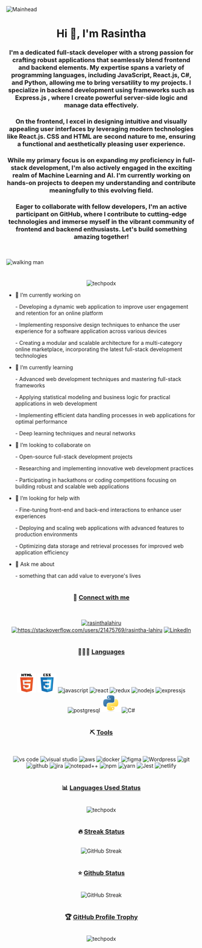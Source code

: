 ![Mainhead](https://imgur.com/ekeh3cF.gif)

<h1 align="center">Hi 👋, I'm Rasintha</h1>

<h3 align="center">I'm a dedicated full-stack developer with a strong passion for crafting robust applications that seamlessly blend frontend and backend elements. My expertise spans a variety of programming languages, including JavaScript, React.js, C#, and Python, allowing me to bring versatility to my projects. I specialize in backend development using frameworks such as Express.js , where I create powerful server-side logic and manage data effectively.</h3>

<h3 align="center">On the frontend, I excel in designing intuitive and visually appealing user interfaces by leveraging modern technologies like React.js. CSS and HTML are second nature to me, ensuring a functional and aesthetically pleasing user experience.</h3>

<h3 align="center">While my primary focus is on expanding my proficiency in full-stack development, I'm also actively engaged in the exciting realm of Machine Learning and AI. I'm currently working on hands-on projects to deepen my understanding and contribute meaningfully to this evolving field.</h3>

<h3 align="center">Eager to collaborate with fellow developers, I'm an active participant on GitHub, where I contribute to cutting-edge technologies and immerse myself in the vibrant community of frontend and backend enthusiasts. Let's build something amazing together!</h3><br/>

<p align="left">
  <img src="https://github.com/TechPodx/Style-Repo/blob/1cf22f6ff54f86e0dd141ac4c3852c572beee1ba/Gif/UserInterface-ezgif.com-crop.gif" align="center" width="800" height="624" alt="walking man">
</p>

#

<p align="center"> <img src="https://komarev.com/ghpvc/?username=techpodx&label=Profile%20views&color=0e75b6&style=flat" alt="techpodx" /> </p>


- 🔭 I’m currently working on 
      <p>- Developing a dynamic web application to improve user engagement and retention for an online platform</p>
      <p>- Implementing responsive design techniques to enhance the user experience for a software application across various devices</p>
      <p>- Creating a modular and scalable architecture for a multi-category online marketplace, incorporating the latest full-stack development technologies</p>

- 🌱 I’m currently learning 
      <p>- Advanced web development techniques and mastering full-stack frameworks</p>
      <p>- Applying statistical modeling and business logic for practical applications in web development</p>
      <p>- Implementing efficient data handling processes in web applications for optimal performance</p>
      <p>- Deep learning techniques and neural networks</p>

- 👯 I’m looking to collaborate on 
      <p>- Open-source full-stack development projects</p>
      <p>- Researching and implementing innovative web development practices</p>
      <p>- Participating in hackathons or coding competitions focusing on building robust and scalable web applications</p>

- 🤝 I’m looking for help with 
      <p>- Fine-tuning front-end and back-end interactions to enhance user experiences</p>
      <p>- Deploying and scaling web applications with advanced features to production environments</p>
      <p>- Optimizing data storage and retrieval processes for improved web application efficiency</p>

- 💬 Ask me about 
      <p>- something that can add value to everyone's lives</p>

#

<h3 align="center">🔗 <ins>Connect with me</ins></h3><br/>

<p align="center"> 
  <a href="https://twitter.com/rasinthalahiru" target="_blank"><img align="center" src="https://raw.githubusercontent.com/rahuldkjain/github-profile-readme-generator/master/src/images/icons/Social/twitter.svg" alt="rasinthalahiru" height="50" width="50" /></a>
  <a href="https://stackoverflow.com/users/https://stackoverflow.com/users/21475769/rasintha-lahiru" target="_blank"><img align="center" src="https://raw.githubusercontent.com/rahuldkjain/github-profile-readme-generator/master/src/images/icons/Social/stack-overflow.svg" alt="https://stackoverflow.com/users/21475769/rasintha-lahiru" height="50" width="50" /></a>
  <a href="https://www.linkedin.com/in/rasintha-lahiru/" target="_blank"><img align="center" src="https://github.com/TechPodx/Style-Repo/blob/5b4f20aaf3e73a96fa84964c0d204c5c0f0893cb/Images/LinkedIn.png" alt="LinkedIn" height="50" width="50" /></a>
</p>

#

<h3 align="center">👨🏽‍💻 <ins>Languages</ins></h3><br/>

<p align="center"> 
      <img src="https://raw.githubusercontent.com/devicons/devicon/master/icons/html5/html5-original-wordmark.svg" alt="html5" width="50" height="50"/> 
      <img src="https://raw.githubusercontent.com/devicons/devicon/master/icons/css3/css3-original-wordmark.svg" alt="css3" width="50" height="50"/> 
      <img src="https://github.com/TechPodx/Style-Repo/blob/051125a234a38ab8a7b838abd2e7813d8dfb7748/Images/JS.png" alt="javascript" width="50" height="50"/>
      <img src="https://github.com/TechPodx/Style-Repo/blob/fbb2323edea5d7fb97109aeebc56663750c9289c/Images/react.png" alt="react" width="50" height="50"/>
      <img src="https://github.com/TechPodx/Style-Repo/blob/fbb2323edea5d7fb97109aeebc56663750c9289c/Images/redux.png" alt="redux" width="50" height="50"/>
      <img src="https://github.com/TechPodx/Style-Repo/blob/051125a234a38ab8a7b838abd2e7813d8dfb7748/Images/Node.png" alt="nodejs" width="50" height="50"/>
      <img src="https://github.com/TechPodx/Style-Repo/blob/fbb2323edea5d7fb97109aeebc56663750c9289c/Images/expressJS.png" alt="expressjs" width="50" height="50"/>
      <img src="https://github.com/TechPodx/Style-Repo/blob/fbb2323edea5d7fb97109aeebc56663750c9289c/Images/postgresql.png" alt="postgresql" width="50" height="50"/>
      <img src="https://raw.githubusercontent.com/devicons/devicon/master/icons/python/python-original.svg" alt="python" width="50" height="50"/> 
      <img src="https://github.com/TechPodx/Style-Repo/blob/0845876a25015d08e3c685c54524846ed4867c93/C%23.png" alt="C#" width="50" height="50"/>
</p>

#

<h3 align="center">⛏️ <ins>Tools</ins></h3><br/>

<p align="center"> 
      <img src="https://github.com/TechPodx/Style-Repo/blob/79432a887b1cf62f9d74e8c5a8b18b23e88d6e94/Images/Tools/vs%20code.png" alt="vs code" width="50" height="50"/>
      <img src="https://github.com/TechPodx/Style-Repo/blob/79432a887b1cf62f9d74e8c5a8b18b23e88d6e94/Images/Tools/visual%20studio.png" alt="visual studio" width="50" height="50"/>
      <img src="https://github.com/TechPodx/Style-Repo/blob/ff6e7bf92f160be1689810b59edef448a7c6362b/Images/Tools/aws.png" alt="aws" width="50" height="50"/> 
      <img src="https://github.com/TechPodx/Style-Repo/blob/ff6e7bf92f160be1689810b59edef448a7c6362b/Images/Tools/docker.png" alt="docker" width="50" height="50"/> 
      <img src="https://github.com/TechPodx/Style-Repo/blob/ff6e7bf92f160be1689810b59edef448a7c6362b/Images/Tools/figma.png" alt="figma" width="50" height="50"/>
      <img src="https://github.com/TechPodx/Style-Repo/blob/507b989a153894719aede86c645e832652efb4ad/Images/Wordpress.png" alt="Wordpress" width="50" height="50"/>
      <img src="https://github.com/TechPodx/Style-Repo/blob/79432a887b1cf62f9d74e8c5a8b18b23e88d6e94/Images/Tools/git.png" alt="git" width="50" height="50"/>
      <img src="https://github.com/TechPodx/Style-Repo/blob/79432a887b1cf62f9d74e8c5a8b18b23e88d6e94/Images/Tools/github.png" alt="github" width="50" height="50"/>
      <img src="https://github.com/TechPodx/Style-Repo/blob/79432a887b1cf62f9d74e8c5a8b18b23e88d6e94/Images/Tools/jira.png" alt="jira" width="50" height="50"/>
      <img src="https://github.com/TechPodx/Style-Repo/blob/79432a887b1cf62f9d74e8c5a8b18b23e88d6e94/Images/Tools/notepad%2B%2B.png" alt="notepad++" width="50" height="50"/>
      <img src="https://github.com/TechPodx/Style-Repo/blob/79432a887b1cf62f9d74e8c5a8b18b23e88d6e94/Images/Tools/npm.png" alt="npm" width="50" height="50"/>
      <img src="https://github.com/TechPodx/Style-Repo/blob/79432a887b1cf62f9d74e8c5a8b18b23e88d6e94/Images/Tools/yarn.png" alt="yarn" width="50" height="50"/> 
      <img src="https://github.com/TechPodx/Style-Repo/blob/6cfda225f31785d3bcbdafaf381431cc00e59069/Images/jest.png" alt="Jest" width="50" height="50"/>
      <img src="https://github.com/TechPodx/Style-Repo/blob/54ec237910e17a606aafd1893bf3db88f8e883a2/Images/netlify-logot.png" alt="netlify" width="50" height="50"/>
</p>

#

<h3 align="center">📊 <ins>Languages Used Status</ins></h3><br/>

<div align="center">
      <img src="https://github-readme-stats.vercel.app/api/top-langs/?username=TechPodx&theme=dracula&show_icons=true&hide_border=false&layout=compact" alt="techpodx" />
</div>

#

<h3 align="center">🔥 <ins>Streak Status</ins></h3><br/>

<div align="center">
      <img src="https://streak-stats.demolab.com?user=TechPodx&theme=dracula" alt="GitHub Streak" />
</div>

#

<h3 align="center">⭐ <ins>Github Status</ins></h3><br/>

<div align="center">
      <img src="https://github-readme-stats.vercel.app/api?username=TechPodx&theme=dracula&show_icons=true&hide_border=false&count_private=true" alt="GitHub Streak" />
</div>

#

<h3 align="center">🏆 <ins>GitHub Profile Trophy</ins></h3><br/>

<div align="center">
      <img src="https://github-profile-trophy.vercel.app/?username=techpodx&theme=dracula" alt="techpodx" />
</div>

